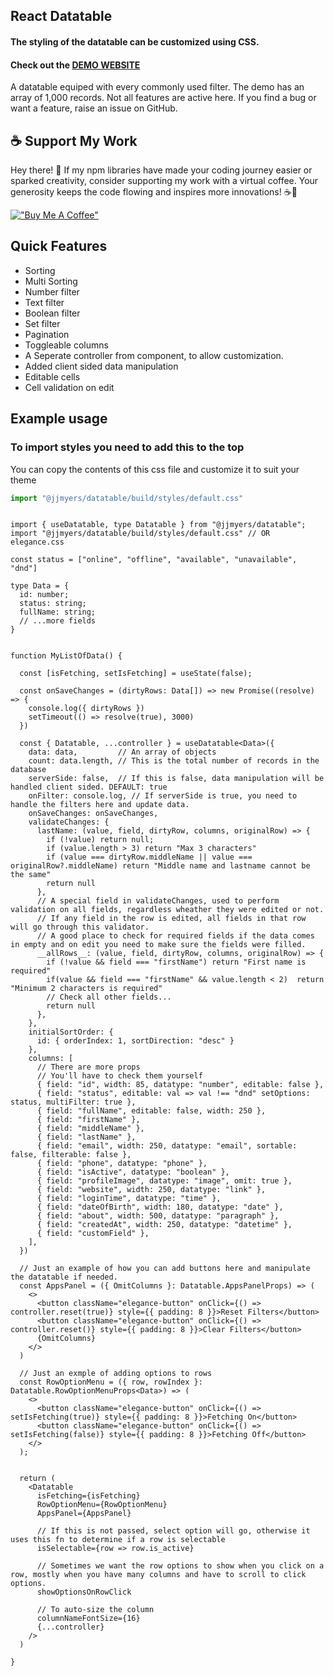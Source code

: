 ## React Datatable

#### The styling of the datatable can be customized using CSS.
#### Check out the [DEMO WEBSITE](https://joshbot-debug.github.io/datatable)

A datatable equiped with every commonly used filter. The demo has an array of 1,000 records. Not all features are active here.
If you find a bug or want a feature, raise an issue on GitHub.

## ☕ Support My Work
Hey there! 👋 If my npm libraries have made your coding journey easier or sparked creativity, consider supporting my work with a virtual coffee. Your generosity keeps the code flowing and inspires more innovations! ☕🚀

[!["Buy Me A Coffee"](https://www.buymeacoffee.com/assets/img/custom_images/orange_img.png)](https://www.buymeacoffee.com/joshuajosephmyers)


## Quick Features
- Sorting
- Multi Sorting
- Number filter
- Text filter
- Boolean filter
- Set filter
- Pagination
- Toggleable columns
- A Seperate controller from component, to allow customization.
- Added client sided data manipulation
- Editable cells
- Cell validation on edit

## Example usage

### To import styles you need to add this to the top

You can copy the contents of this css file and customize it
to suit your theme
```ts
import "@jjmyers/datatable/build/styles/default.css"
```

```tsx

import { useDatatable, type Datatable } from "@jjmyers/datatable";
import "@jjmyers/datatable/build/styles/default.css" // OR elegance.css

const status = ["online", "offline", "available", "unavailable", "dnd"]

type Data = {
  id: number;
  status: string;
  fullName: string;
  // ...more fields
}


function MyListOfData() {

  const [isFetching, setIsFetching] = useState(false);

  const onSaveChanges = (dirtyRows: Data[]) => new Promise((resolve) => {
    console.log({ dirtyRows })
    setTimeout(() => resolve(true), 3000)
  })

  const { Datatable, ...controller } = useDatatable<Data>({
    data: data,         // An array of objects
    count: data.length, // This is the total number of records in the database
    serverSide: false,  // If this is false, data manipulation will be handled client sided. DEFAULT: true
    onFilter: console.log, // If serverSide is true, you need to handle the filters here and update data.
    onSaveChanges: onSaveChanges,
    validateChanges: {
      lastName: (value, field, dirtyRow, columns, originalRow) => {
        if (!value) return null;
        if (value.length > 3) return "Max 3 characters"
        if (value === dirtyRow.middleName || value === originalRow?.middleName) return "Middle name and lastname cannot be the same"
        return null
      },
      // A special field in validateChanges, used to perform validation on all fields, regardless wheather they were edited or not.
      // If any field in the row is edited, all fields in that row will go through this validator.
      // A good place to check for required fields if the data comes in empty and on edit you need to make sure the fields were filled.
      __allRows__: (value, field, dirtyRow, columns, originalRow) => {
        if (!value && field === "firstName") return "First name is required"
        if(value && field === "firstName" && value.length < 2)  return "Minimum 2 characters is required"
        // Check all other fields...
        return null
      },
    },
    initialSortOrder: {
      id: { orderIndex: 1, sortDirection: "desc" }
    },
    columns: [
      // There are more props
      // You'll have to check them yourself
      { field: "id", width: 85, datatype: "number", editable: false },
      { field: "status", editable: val => val !== "dnd" setOptions: status, multiFilter: true },
      { field: "fullName", editable: false, width: 250 },
      { field: "firstName" },
      { field: "middleName" },
      { field: "lastName" },
      { field: "email", width: 250, datatype: "email", sortable: false, filterable: false },
      { field: "phone", datatype: "phone" },
      { field: "isActive", datatype: "boolean" },
      { field: "profileImage", datatype: "image", omit: true },
      { field: "website", width: 250, datatype: "link" },
      { field: "loginTime", datatype: "time" },
      { field: "dateOfBirth", width: 180, datatype: "date" },
      { field: "about", width: 500, datatype: "paragraph" },
      { field: "createdAt", width: 250, datatype: "datetime" },
      { field: "customField" },
    ],
  })
  
  // Just an example of how you can add buttons here and manipulate the datatable if needed.
  const AppsPanel = ({ OmitColumns }: Datatable.AppsPanelProps) => (
    <>
      <button className="elegance-button" onClick={() => controller.reset(true)} style={{ padding: 8 }}>Reset Filters</button>
      <button className="elegance-button" onClick={() => controller.reset()} style={{ padding: 8 }}>Clear Filters</button>
      {OmitColumns}
    </>
  )

  // Just an exmple of adding options to rows
  const RowOptionMenu = ({ row, rowIndex }: Datatable.RowOptionMenuProps<Data>) => (
    <>
      <button className="elegance-button" onClick={() => setIsFetching(true)} style={{ padding: 8 }}>Fetching On</button>
      <button className="elegance-button" onClick={() => setIsFetching(false)} style={{ padding: 8 }}>Fetching Off</button>
    </>
  );


  return (
    <Datatable
      isFetching={isFetching}
      RowOptionMenu={RowOptionMenu}
      AppsPanel={AppsPanel}

      // If this is not passed, select option will go, otherwise it uses this fn to determine if a row is selectable
      isSelectable={row => row.is_active}

      // Sometimes we want the row options to show when you click on a row, mostly when you have many columns and have to scroll to click options.
      showOptionsOnRowClick

      // To auto-size the column
      columnNameFontSize={16}
      {...controller}
    />
  )

}

```